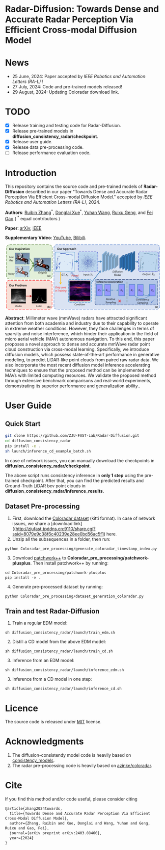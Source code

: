 # Radar-Diffusion: Towards Dense and Accurate Radar Perception Via Efficient Cross-modal Diffusion Model
# News
- 25 June, 2024: Paper accepted by  _IEEE Robotics and Automation Letters (RA-L)_ !
- 27 July, 2024: Code and pre-trained models released!
- 29 August, 2024: Updating Coloradar download link.
# TODO
- [x] Release training and testing code for Radar-Diffusion.
- [x] Release pre-trained models in **diffusion_consistency_radar/checkpoint**.
- [x] Release user guide. 
- [x] Release data pre-processing code.
- [ ] Release performance evaluation code.

# Introduction

This repository contains the source code and pre-trained models of **Radar-Diffusion** described in our paper "Towards Dense and Accurate Radar Perception Via Efficient Cross-modal Diffusion Model." accepted by  _IEEE Robotics and Automation Letters (RA-L)_, 2024.

__Authors__: [Ruibin Zhang](https://github.com/RoboticsZhang)<sup>\*</sup>, [Donglai Xue](https://github.com/dungloi)<sup>\*</sup>, [Yuhan Wang](https://github.com/johannwyh), [Ruixu Geng](https://github.com/ruixv), and [Fei Gao](http://zju-fast.com/fei-gao/) ( <sup>\*</sup> equal contributors )

__Paper__: [arXiv](https://arxiv.org/abs/2403.08460), [IEEE](https://ieeexplore.ieee.org/document/10592769)

__Supplementary Video__: [YouTube](https://www.youtube.com/watch?v=Q3S-9w3dGV4&t=13s), [Bilibili](https://www.bilibili.com/video/BV1eK421b76M/?spm_id_from=333.337.search-card.all.click).

<a href="https://www.youtube.com/watch?v=Q3S-9w3dGV4&t=13s" target="blank">
  <p align="center">
    <img src="misc/topgraph.png" width="1000"/>
  </p>
</a>

__Abstract__: Millimeter wave (mmWave) radars have attracted significant attention from both academia and industry due to their capability to operate in extreme weather conditions. However, they face challenges in terms of sparsity and noise interference, which hinder their application in the field of
micro aerial vehicle (MAV) autonomous navigation. To this end, this paper proposes a novel approach to dense and accurate mmWave radar point cloud construction via cross-modal learning. Specifically, we introduce diffusion models, which possess state-of-the-art performance in generative modeling, to
predict LiDAR-like point clouds from paired raw radar data. We also incorporate the most recent diffusion model inference accelerating techniques to ensure that the proposed method can be implemented on MAVs with limited computing resources. We validate the proposed method through extensive benchmark comparisons and real-world experiments, demonstrating its superior performance and generalization ability..


# User Guide

## Quick Start
```sh
git clone https://github.com/ZJU-FAST-Lab/Radar-Diffusion.git
cd diffusion_consistency_radar
pip install -e .
sh launch/inference_cd_example_batch.sh
```
In case of network issues, you can manually download the checkpoints in **diffusion_consistency_radar/checkpoint**.

The above script runs consistency inference in **only 1 step** using the pre-trained checkpoint. After that, you can find the predicted results and Ground-Truth LiDAR bev point clouds in **diffusion_consistency_radar/inference_results**.

## Dataset Pre-processing
1. First, download the [Coloradar dataset](https://arpg.github.io/coloradar/) (kitti format).
   In case of network issues, we share a [download link]((http://zjufast.tpddns.cn:9110/share.cgi?ssid=8079e9c38f6c40239e28ee0bd56ac5f1) here. 
2. Unzip all the subsequences in a folder, then run: 
```
python Coloradar_pre_processing/generate_coloradar_timestamp_index.py
```
3. Download [patchwork++](https://github.com/url-kaist/patchwork-plusplus.git) to **Coloradar_pre_processing/patchwork-plusplus**. Then install patchwork++ by running:
```
cd Coloradar_pre_processing/patchwork-plusplus
pip install -e .
``` 
4. Generate pre-processed dataset by running:
```
python Coloradar_pre_processing/dataset_generation_coloradar.py
``` 

## Train and test Radar-Diffusion
1. Train a regular EDM model:
```
sh diffusion_consistency_radar/launch/train_edm.sh 
``` 
2. Distill a CD model from the above EDM model:
```
sh diffusion_consistency_radar/launch/train_cd.sh 
``` 
3. Inference from an EDM model:
```
sh diffusion_consistency_radar/launch/inference_edm.sh
``` 
3. Inference from a CD model in one step:
```
sh diffusion_consistency_radar/launch/inference_cd.sh
``` 

# Licence
The source code is released under [MIT](https://en.wikipedia.org/wiki/MIT_License) license.

# Acknowledgments
1. The diffusion-consistendy model code is heavily based on [consistency_models](https://github.com/openai/consistency_models.git).
2. The radar pre-processing code is heavily based on [azinke/coloradar](https://github.com/azinke/coloradar).

# Cite
If you find this method and/or code useful, please consider citing
~~~
@article{zhang2024towards,
  title={Towards Dense and Accurate Radar Perception Via Efficient Cross-Modal Diffusion Model},
  author={Zhang, Ruibin and Xue, Donglai and Wang, Yuhan and Geng, Ruixu and Gao, Fei},
  journal={arXiv preprint arXiv:2403.08460},
  year={2024}
}
~~~

